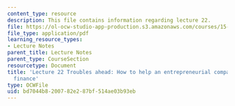 ```yaml
---
content_type: resource
description: This file contains information regarding lecture 22.
file: https://ol-ocw-studio-app-production.s3.amazonaws.com/courses/15-390-new-enterprises-spring-2013/bd7044b8200782e287bf514ae03b93eb_MIT15_390S13_lec22.pdf
file_type: application/pdf
learning_resource_types:
- Lecture Notes
parent_title: Lecture Notes
parent_type: CourseSection
resourcetype: Document
title: 'Lecture 22 Troubles ahead: How to help an entrepreneurial company; entrepreneurial
  finance'
type: OCWFile
uid: bd7044b8-2007-82e2-87bf-514ae03b93eb
---
```


